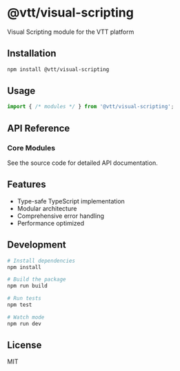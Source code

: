 # @vtt/visual-scripting

Visual Scripting module for the VTT platform

## Installation

```bash
npm install @vtt/visual-scripting
```

## Usage

```typescript
import { /* modules */ } from '@vtt/visual-scripting';
```

## API Reference

### Core Modules

See the source code for detailed API documentation.

## Features

- Type-safe TypeScript implementation
- Modular architecture
- Comprehensive error handling
- Performance optimized

## Development

```bash
# Install dependencies
npm install

# Build the package
npm run build

# Run tests
npm test

# Watch mode
npm run dev
```

## License

MIT
